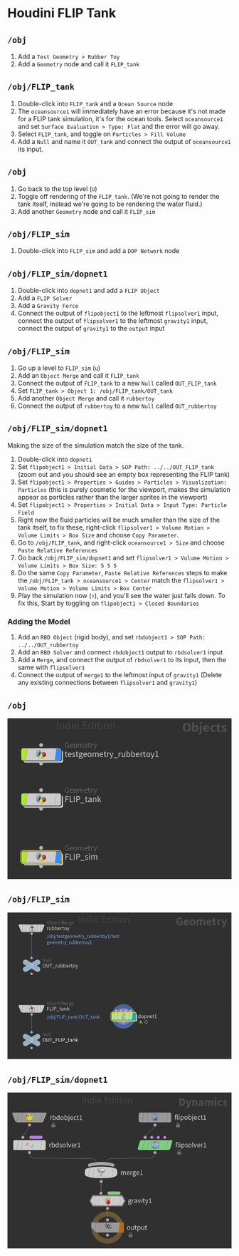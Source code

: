 # Houdini FLIP Tank

## `/obj`

1. Add a `Test Geometry > Rubber Toy`
2. Add a `Geometry` node and call it `FLIP_tank`

## `/obj/FLIP_tank`

1. Double-click into `FLIP_tank` and a `Ocean Source` node
2. The `oceansource1` will immediately have an error because it's not made for a FLIP tank simulation, it's for the ocean tools. Select `oceansource1` and set `Surface Evaluation > Type: Flat` and the error will go away.
3. Select `FLIP_tank`, and toggle on `Particles > Fill Volume`
4. Add a `Null` and name it `OUT_tank` and connect the output of `oceansource1` its input.

## `/obj`

1. Go back to the top level (`U`)
2. Toggle off rendering of the `FLIP_tank`. (We're not going to render the tank itself, instead we're going to be rendering the water fluid.)
3. Add another `Geometry` node and call it `FLIP_sim`

## `/obj/FLIP_sim`

1. Double-click into `FLIP_sim` and add a `DOP Network` node

## `/obj/FLIP_sim/dopnet1`

1. Double-click into `dopnet1` and add a `FLIP Object`
2. Add a `FLIP Solver`
3. Add a `Gravity Force`
2. Connect the output of `flipobject1` to the leftmost `flipsolver1` input, connect the output of `flipsolver1` to the leftmost `gravity1` input, connect the output of `gravity1` to the `output` input

## `/obj/FLIP_sim`

1. Go up a level to `FLIP_sim` (`u`)
2. Add an `Object Merge` and call it `FLIP_tank`
3. Connect the output of `FLIP_tank` to a new `Null` called `OUT_FLIP_tank`
4. Set `FLIP_tank > Object 1: /obj/FLIP_tank/OUT_tank`
5. Add another `Object Merge` and call it `rubbertoy`
6. Connect the output of `rubbertoy` to a new `Null` called `OUT_rubbertoy`

## `/obj/FLIP_sim/dopnet1`

Making the size of the simulation match the size of the tank.

1. Double-click into `dopnet1`
2. Set `flipobject1 > Initial Data > SOP Path: ../../OUT_FLIP_tank` (zoom out and you should see an empty box representing the FLIP tank)
3. Set `flipobject1 > Properties > Guides > Particles > Visualization: Particles` (this is purely cosmetic for the viewport, makes the simulation appear as particles rather than the larger sprites in the viewport)
4. Set `flipobject1 > Properties > Initial Data > Input Type: Particle Field`
5. Right now the fluid particles will be much smaller than the size of the tank itself, to fix these, right-click `flipsolver1 > Volume Motion > Volume Limits > Box Size` and choose `Copy Parameter`.
6. Go to `/obj/FLIP_tank`, and right-click `oceansource1 > Size` and choose `Paste Relative References`
7. Go back `/obj/FLIP_sim/dopnet1` and set `flipsolver1 > Volume Motion > Volume Limits > Box Size: 5 5 5`
8. Do the same `Copy Parameter`, `Paste Relative References` steps to make the `/obj/FLIP_tank > oceansource1 > Center` match the `flipsolver1 > Volume Motion > Volume Limits > Box Center`
9. Play the simulation now (`↑`), and you'll see the water just falls down. To fix this, Start by toggling on `flipobject1 > Closed Boundaries`

### Adding the Model

1. Add an `RBD Object` (rigid body), and set `rbdobject1 > SOP Path: ../../OUT_rubbertoy`
2. Add an `RBD Solver` and connect `rbdobject1` output to `rbdsolver1` input
3. Add a `Merge`, and connect the output of `rbdsolver1` to its input, then the same with `flipsolver1`
4. Connect the output of `merge1` to the leftmost input of `gravity1` (Delete any existing connections between `flipsolver1` and `gravity1`)

## `/obj`

![obj](assets/houdini-flip-tank-obj.png)

## `/obj/FLIP_sim`

![sim](assets/houdini-flip-tank-sim.png)

## `/obj/FLIP_sim/dopnet1`

![dotnet](assets/houdini-flip-tank-dopnet.png)

